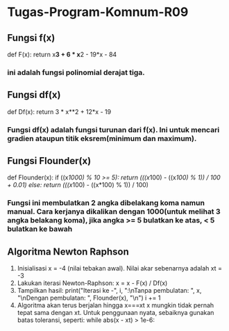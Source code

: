 # Tugas-Program-Komnum-R09

## Fungsi f(x)
def F(x):
    return x**3 + 6 * x**2 - 19*x - 84
### ini adalah fungsi polinomial derajat tiga.

## Fungsi df(x)
def Df(x):
    return 3 * x**2 + 12*x - 19
### Fungsi df(x) adalah fungsi turunan dari f(x). Ini untuk mencari gradien ataupun titik eksrem(minimum dan maximum).

## Fungsi Flounder(x)
def Flounder(x):
    if ((x*1000) % 10 >= 5):
        return (((x*100) - ((x*100) % 1)) / 100 + 0.01)
    else:
        return (((x*100) - ((x*100) % 1)) / 100)
### Fungsi ini membulatkan 2 angka dibelakang koma namun manual. Cara kerjanya dikalikan dengan 1000(untuk melihat 3 angka belakang koma), jika angka >= 5 bulatkan ke atas, < 5 bulatkan ke bawah

## Algoritma Newton Raphson
1. Inisialisasi x = -4 (nilai tebakan awal). Nilai akar sebenarnya adalah xt = -3
2. Lakukan iterasi Newton-Raphson: x = x - F(x) / Df(x)
3. Tampilkan hasil: print("Iterasi ke -", i, ":\nTanpa pembulatan: ", x, "\nDengan pembulatan: ", Flounder(x), "\n") i += 1
4. Algoritma akan terus berjalan hingga x===xt x mungkin tidak pernah tepat sama dengan xt. Untuk penggunaan nyata, sebaiknya gunakan batas toleransi, seperti:
while abs(x - xt) > 1e-6:

